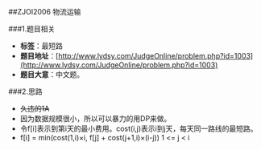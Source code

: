 ##ZJOI2006 物流运输

###1.题目相关
* **标签**：最短路
* **题目地址**：[http://www.lydsy.com/JudgeOnline/problem.php?id=1003](http://www.lydsy.com/JudgeOnline/problem.php?id=1003)
* **题目大意**：中文题。

###2.思路
* ~~久违的1A~~
* 因为数据规模很小，所以可以暴力的用DP来做。
* 令f[i]表示到第i天的最小费用。cost(i,j)表示i到j天，每天同一路线的最短路。
* f[i] = min(cost(1,i)×i, f[j] + cost(j+1,i)×(i-j)) 1 <= j < i
